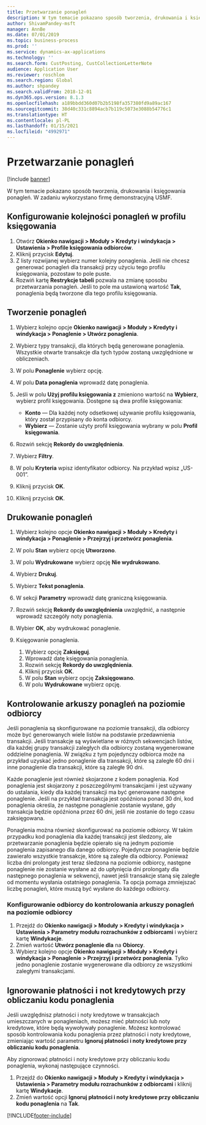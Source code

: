```yaml
---
title: Przetwarzanie ponagleń
description: W tym temacie pokazano sposób tworzenia, drukowania i księgowania ponagleń.
author: ShivamPandey-msft
manager: AnnBe
ms.date: 07/01/2019
ms.topic: business-process
ms.prod: ''
ms.service: dynamics-ax-applications
ms.technology: ''
ms.search.form: CustPosting, CustCollectionLetterNote
audience: Application User
ms.reviewer: roschlom
ms.search.region: Global
ms.author: shpandey
ms.search.validFrom: 2018-12-01
ms.dyn365.ops.version: 8.1.3
ms.openlocfilehash: a189bbdd360d07b2b5198fa357380fd9a89ac167
ms.sourcegitcommit: 38d40c331c8894acb7b119c5073e3088b54776c1
ms.translationtype: HT
ms.contentlocale: pl-PL
ms.lasthandoff: 01/15/2021
ms.locfileid: "4992971"
---
```

# <a name="process-collection-letters"></a>Przetwarzanie ponagleń

[!include [banner](../../includes/banner.md)]

W tym temacie pokazano sposób tworzenia, drukowania i księgowania ponagleń. W zadaniu wykorzystano firmę demonstracyjną USMF.

## <a name="set-up-a-collection-letter-sequence-on-the-posting-profile"></a>Konfigurowanie kolejności ponagleń w profilu księgowania
1. Otwórz **Okienko nawigacji > Moduły > Kredyty i windykacja > Ustawienia > Profile księgowania odbiorców**.
2. Kliknij przycisk **Edytuj**.
3. Z listy rozwijanej wybierz numer kolejny ponaglenia. Jeśli nie chcesz generować ponagleń dla transakcji przy użyciu tego profilu księgowania, pozostaw to pole puste.  
4. Rozwiń kartę **Restrykcje tabeli** pozwala na zmianę sposobu przetwarzania ponagleń. Jeśli to pole ma ustawioną wartość **Tak**, ponaglenia będą tworzone dla tego profilu księgowania.  

## <a name="create-collection-letters"></a>Tworzenie ponagleń
1. Wybierz kolejno opcje **Okienko nawigacji > Moduły > Kredyty i windykacja > Ponaglenie > Utwórz ponaglenia**.
2. Wybierz typy transakcji, dla których będą generowane ponaglenia. Wszystkie otwarte transakcje dla tych typów zostaną uwzględnione w obliczeniach.  
3. W polu **Ponaglenie** wybierz opcję.
4. W polu **Data ponaglenia** wprowadź datę ponaglenia.
5. Jeśli w polu **Użyj profilu księgowania z** zmieniono wartość na **Wybierz**, wybierz profil księgowania. Dostępne są dwa profile księgowania:   

   - **Konto** — Dla każdej noty odsetkowej używanie profilu księgowania, który został przypisany do konta odbiorcy.   
   - **Wybierz** — Zostanie użyty profil księgowania wybrany w polu **Profil księgowania**.  

6. Rozwiń sekcję **Rekordy do uwzględnienia**.
7. Wybierz **Filtry**.
8. W polu **Kryteria** wpisz identyfikator odbiorcy. Na przykład wpisz „US-001”.
9. Kliknij przycisk **OK**.
10. Kliknij przycisk **OK**.

## <a name="print-collection-letters"></a>Drukowanie ponagleń
1. Wybierz kolejno opcje **Okienko nawigacji > Moduły > Kredyty i windykacja > Ponaglenie > Przejrzyj i przetwórz ponaglenia**.
2. W polu **Stan** wybierz opcję **Utworzono**.
3. W polu **Wydrukowane** wybierz opcję **Nie wydrukowano**.
4. Wybierz **Drukuj**.
5. Wybierz **Tekst ponaglenia**.
6. W sekcji **Parametry** wprowadź datę graniczną księgowania.
7. Rozwiń sekcję **Rekordy do uwzględnienia** uwzględnić, a następnie wprowadź szczegóły noty ponaglenia.
8. Wybier **OK**, aby wydrukować ponaglenie.
9. Księgowanie ponaglenia.

    1. Wybierz opcję **Zaksięguj**.
    1. Wprowadź datę księgowania ponaglenia.
    1. Rozwiń sekcję **Rekordy do uwzględnienia**.
    1. Kliknij przycisk **OK**.
    1. W polu **Stan** wybierz opcję **Zaksięgowano**.
    1. W polu **Wydrukowane** wybierz opcję.

## <a name="control-collection-letters-at-the-customer-level"></a>Kontrolowanie arkuszy ponagleń na poziomie odbiorcy
Jeśli ponaglenia są skonfigurowane na poziomie transakcji, dla odbiorcy może być generowanych wiele listów na podstawie przedawnienia transakcji. Jeśli transakcje są wyświetlane w różnych sekwencjach listów, dla każdej grupy transakcji zaległych dla odbiorcy zostaną wygenerowane oddzielne ponaglenia. W związku z tym pojedynczy odbiorca może na przykład uzyskać jedno ponaglenie dla transakcji, które są zaległe 60 dni i inne ponaglenie dla transakcji, które są zaległe 90 dni. 

Każde ponaglenie jest również skojarzone z kodem ponaglenia. Kod ponaglenia jest skojarzony z poszczególnymi transakcjami i jest używany do ustalania, kiedy dla każdej transakcji ma być generowane następne ponaglenie. Jeśli na przykład transakcja jest opóźniona ponad 30 dni, kod ponaglenia określa, że następne ponaglenie zostanie wysłane, gdy transakcja będzie opóźniona przez 60 dni, jeśli nie zostanie do tego czasu zaksięgowana. 

Ponaglenia można również skonfigurować na poziomie odbiorcy. W takim przypadku kod ponaglenia dla każdej transakcji jest śledzony, ale przetwarzanie ponaglenia będzie opierało się na jednym poziomie ponaglenia zapisanego dla danego odbiorcy. Pojedyncze ponaglenie będzie zawierało wszystkie transakcje, które są zaległe dla odbiorcy. Ponieważ liczba dni prolongaty jest teraz śledzona na poziomie odbiorcy, następne ponaglenie nie zostanie wysłane aż do upłynięcia dni prolongaty dla następnego ponaglenia w sekwencji, nawet jeśli transakcje staną się zaległe od momentu wysłania ostatniego ponaglenia. Ta opcja pomaga zmniejszać liczbę ponagleń, które muszą być wysłane do każdego odbiorcy.

### <a name="set-up-the-customer-to-control-collection-letters-at-the-customer-level"></a>Konfigurowanie odbiorcy do kontrolowania arkuszy ponagleń na poziomie odbiorcy
1.  Przejdź do **Okienko nawigacji > Moduły > Kredyty i windykacja > Ustawienia > Parametry modułu rozrachunków z odbiorcami** i wybierz kartę **Windykacje**. 
2.  Zmień wartość **Utwórz ponaglenie dla** na **Obiorcy**. 
3.  Wybierz kolejno opcje **Okienko nawigacji > Moduły > Kredyty i windykacja > Ponaglenie > Przejrzyj i przetwórz ponaglenia**. Tylko jedno ponaglenie zostanie wygenerowane dla odbiorcy ze wszystkimi zaległymi transakcjami.

## <a name="ignore-payments-and-credit-memos-when-calculating-the-collection-letter-code"></a>Ignorowanie płatności i not kredytowych przy obliczaniu kodu ponaglenia
Jeśli uwzględnisz płatności i noty kredytowe w transakcjach umieszczanych w ponagleniach, możesz mieć płatności lub noty kredytowe, które będą wywoływały ponaglenie. Możesz kontrolować sposób kontrolowania kodu ponaglenia przez płatności i noty kredytowe, zmieniając wartość parametru **Ignoruj płatności i noty kredytowe przy obliczaniu kodu ponaglenia**. 

Aby zignorować płatności i noty kredytowe przy obliczaniu kodu ponaglenia, wykonaj następujące czynności.

1. Przejdź do **Okienko nawigacji > Moduły > Kredyty i windykacja > Ustawienia > Parametry modułu rozrachunków z odbiorcami** i kliknij kartę **Windykacje**. 
2. Zmień wartość opcji **Ignoruj płatności i noty kredytowe przy obliczaniu kodu ponaglenia** na **Tak**.


[!INCLUDE[footer-include](../../../includes/footer-banner.md)]